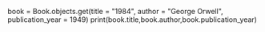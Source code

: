 book = Book.objects.get(title = "1984", author = "George Orwell", publication_year = 1949)
print(book.title,book.author,book.publication_year)